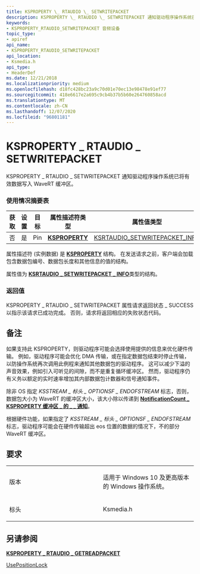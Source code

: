 ```yaml
---
title: KSPROPERTY \_ RTAUDIO \_ SETWRITEPACKET
description: KSPROPERTY \_ RTAUDIO \_ SETWRITEPACKET 通知驱动程序操作系统已将有效数据写入 WaveRT 缓冲区。
keywords:
- KSPROPERTY_RTAUDIO_SETWRITEPACKET 音频设备
topic_type:
- apiref
api_name:
- KSPROPERTY_RTAUDIO_SETWRITEPACKET
api_location:
- Ksmedia.h
api_type:
- HeaderDef
ms.date: 12/21/2018
ms.localizationpriority: medium
ms.openlocfilehash: d18fc428bc23a9c70d01e70ec13e98478e91ef77
ms.sourcegitcommit: 418e6617e2a695c9cb4b37b5b60e264760858acd
ms.translationtype: MT
ms.contentlocale: zh-CN
ms.lasthandoff: 12/07/2020
ms.locfileid: "96801181"
---
```

# <a name="ksproperty_rtaudio_setwritepacket"></a>KSPROPERTY \_ RTAUDIO \_ SETWRITEPACKET


KSPROPERTY \_ RTAUDIO \_ SETWRITEPACKET 通知驱动程序操作系统已将有效数据写入 WaveRT 缓冲区。

### <a name="span-idusage_summary_tablespanspan-idusage_summary_tablespanspan-idusage_summary_tablespanusage-summary-table"></a><span id="Usage_Summary_Table"></span><span id="usage_summary_table"></span><span id="USAGE_SUMMARY_TABLE"></span>使用情况摘要表

|获取|设置|目标|属性描述符类型|属性值类型|
|--- |--- |--- |--- |--- |
|否|是|Pin|[**KSPROPERTY**](/previous-versions/ff564262(v=vs.85))|[KSRTAUDIO_SETWRITEPACKET_INFO](/windows-hardware/drivers/ddi/ksmedia/ns-ksmedia-ksrtaudio_setwritepacket_info)|


属性描述符 (实例数据) 是 [**KSPROPERTY**](/previous-versions/ff564262(v=vs.85)) 结构。 在发送请求之前，客户端会加载包含数据包编号、数据包长度和其他信息的值的结构。

属性值为 [**KSRTAUDIO \_ SETWRITEPACKET \_ INFO**](/windows-hardware/drivers/ddi/ksmedia/ns-ksmedia-ksrtaudio_setwritepacket_info)类型的结构。

### <a name="span-idreturn_valuespanspan-idreturn_valuespanspan-idreturn_valuespanreturn-value"></a><span id="Return_Value"></span><span id="return_value"></span><span id="RETURN_VALUE"></span>返回值

KSPROPERTY \_ RTAUDIO \_ SETWRITEPACKET 属性请求返回状态 \_ SUCCESS 以指示该请求已成功完成。 否则，请求将返回相应的失败状态代码。

<a name="remarks"></a>备注
-------

如果支持此 KSPROPERTY，则驱动程序可能会选择使用提供的信息来优化硬件传输。 例如，驱动程序可能会优化 DMA 传输，或在指定数据包结束时停止传输，以防操作系统再次调用此例程来通知其他数据包的驱动程序。 这可以减少下溢的声音效果，例如引入可听见的间隙，而不是重复循环缓冲区。 然而，驱动程序仍有义务以额定的实时速率增加其内部数据包计数器和信号通知事件。

除非 OS 指定 *KSSTREAM \_ 标头 \_ OPTIONSF \_ ENDOFSTREAM* 标志，否则，数据包大小为 WaveRT 的缓冲区大小，该大小除以传递到 [**NotificationCount \_ KSPROPERTY 缓冲区 \_ 的 \_ \_ 通知**](ksproperty-rtaudio-buffer-with-notification.md)。

根据硬件功能，如果指定了 *KSSTREAM \_ 标头 \_ OPTIONSF \_ ENDOFSTREAM* 标志，驱动程序可能会在硬件传输超出 eos 位置的数据的情况下，不的部分 WaveRT 缓冲区。

<a name="requirements"></a>要求
------------

<table>
<colgroup>
<col width="50%" />
<col width="50%" />
</colgroup>
<tbody>
<tr class="odd">
<td align="left"><p>版本</p></td>
<td align="left"><p>适用于 Windows 10 及更高版本的 Windows 操作系统。</p></td>
</tr>
<tr class="even">
<td align="left"><p>标头</p></td>
<td align="left">Ksmedia.h</td>
</tr>
</tbody>
</table>

## <a name="span-idsee_alsospansee-also"></a><span id="see_also"></span>另请参阅


[**KSPROPERTY \_ RTAUDIO \_ GETREADPACKET**](ksproperty-rtaudio-getreadpacket.md)

[UsePositionLock](usepositionlock.md)

 

